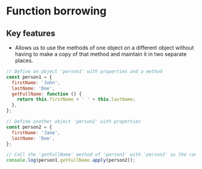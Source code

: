 # Function borrowing

## Key features

- Allows us to use the methods of one object on a different object without
  having to make a copy of that method and maintain it in two separate places.

```javascript
// Define an object 'person1' with properties and a method
const person1 = {
  firstName: 'John',
  lastName: 'Doe',
  getFullName: function () {
    return this.firstName + ' ' + this.lastName;
  },
};

// Define another object 'person2' with properties
const person2 = {
  firstName: 'Jane',
  lastName: 'Doe',
};

// Call the 'getFullName' method of 'person1' with 'person2' as the context
console.log(person1.getFullName.apply(person2));
```
